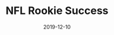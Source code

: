 ---
layout: project
type: project
image: images/combinelogo.jpg
projecturl: https://github.com/TyWalters/NFL-Rookie-Success
title: NFL Rookie Success
permalink: projects/nfl-rookie-success
date: 2019-12-10
labels:
  - Python
  - Statsmodels
  - Statistical Model
summary: My ASU capstone project where I predict future 4-year success of NFL rookies using combine measurements, college stats and draft position.
---